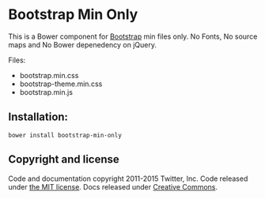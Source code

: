 # Bootstrap Min Only

This is a Bower component for [Bootstrap](http://getbootstrap.com/) min files only. No Fonts, No source maps and No Bower depenedency on jQuery.

Files: 

* bootstrap.min.css
* bootstrap-theme.min.css
* bootstrap.min.js

## Installation:

`bower install bootstrap-min-only`

## Copyright and license

Code and documentation copyright 2011-2015 Twitter, Inc. Code released under [the MIT license](https://github.com/twbs/bootstrap/blob/master/LICENSE). Docs released under [Creative Commons](https://github.com/twbs/bootstrap/blob/master/docs/LICENSE).
